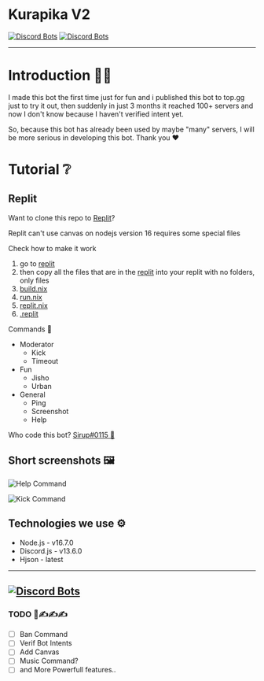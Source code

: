 # Kurapika V2

[![Discord Bots](https://top.gg/api/widget/status/707651800072716360.svg)](https://top.gg/bot/707651800072716360)
[![Discord Bots](https://top.gg/api/widget/upvotes/707651800072716360.svg)](https://top.gg/bot/707651800072716360)

---

# Introduction 👨‍💻
I made this bot the first time just for fun and i published this bot to top.gg just to try it out, then suddenly in just 3 months it reached 100+ servers and now I don't know because I haven't verified intent yet.

So, because this bot has already been used by maybe "many" servers, I will be more serious in developing this bot. Thank you ♥

# Tutorial ❔

## Replit
Want to clone this repo to [Replit](https://replit.com/)?

Replit can't use canvas on nodejs version 16 requires some special files

Check how to make it work
1. go to [replit](/replit)
2. then copy all the files that are in the [replit](/replit) into your replit with no folders, only files
  1. [build.nix](/replit/build.nix)
  2. [run.nix](/replit/run.nix)
  3. [replit.nix](/replit/replit.nix)
  4. [.replit](/replit/.replit)


 Commands 🤖
- Moderator
  - Kick
  - Timeout
- Fun
  - Jisho
  - Urban
- General
  - Ping
  - Screenshot
  - Help

Who code this bot? [Sirup#0115 👷](https://discord.com/users/681843628317868049)

## Short screenshots 🖼️
![Help Command](https://cdn.mioun.xyz/new_help.png)

![Kick Command](https://cdn.mioun.xyz/kick.png)

## Technologies we use ⚙️
- Node.js - v16.7.0
- Discord.js - v13.6.0
- Hjson - latest

---
[![Discord Bots](https://top.gg/api/widget/707651800072716360.svg)](https://top.gg/bot/707651800072716360)
---

### TODO 📝✍️✍️✍️
- [ ] Ban Command
- [ ] Verif Bot Intents
- [ ] Add Canvas
- [ ] Music Command?
- [ ] and More Powerfull features..